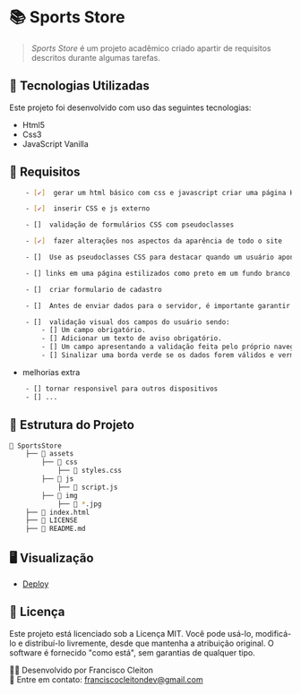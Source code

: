 # 📚 Sports Store

> <i>Sports Store</i> é um projeto acadêmico criado apartir de requisitos descritos durante algumas tarefas.

## 🚀 Tecnologias Utilizadas

Este projeto foi desenvolvido com uso das seguintes tecnologias:   

- Html5
- Css3
- JavaScript Vanilla


## 📌 Requisitos
```bash
    - [✔]  gerar um html básico com css e javascript criar uma página HTML com o tema conteúdos esportivos desde roupas a materiais

    - [✔]  inserir CSS e js externo

    - []  validação de formulários CSS com pseudoclasses

    - [✔]  fazer alterações nos aspectos da aparência de todo o site

    - []  Use as pseudoclasses CSS para destacar quando um usuário aponta para um objeto em uma página da web com o mouse.

    - [] links em uma página estilizados como preto em um fundo branco, quando um usuário passa o mouse sobre um link, a cor e a cor de fundo desse link podem ser invertidas

    - []  criar formulario de cadastro

    - []  Antes de enviar dados para o servidor, é importante garantir que todos os controles de formulário necessários sejam preenchidos, no formato correto

    - []  validação visual dos campos do usuário sendo:
        - [] Um campo obrigatório.
        - [] Adicionar um texto de aviso obrigatório.
        - [] Um campo apresentando a validação feita pelo próprio navegador, conforme o seu tipo.
        - [] Sinalizar uma borda verde se os dados forem válidos e vermelha se não forem.

```

- melhorias extra 
```bash
    - [] tornar responsivel para outros dispositivos
    - [] ...
```

## 📂 Estrutura do Projeto

```bash
📂 SportsStore
    ├── 📂 assets
        ├── 📂 css
            ├── 📄 styles.css
        ├── 📂 js
            ├── 📄 script.js
        ├── 📂 img
            ├── 📄 *.jpg
    ├── 📄 index.html
    ├── 📄 LICENSE
    ├── 📄 README.md
```

## 🖥 Visualização

- [Deploy](https://franciscocleitondev.github.io/SportsStore/)




## 📝 Licença
Este projeto está licenciado sob a Licença MIT. Você pode usá-lo, modificá-lo e distribuí-lo livremente, desde que mantenha a atribuição original. O software é fornecido "como está", sem garantias de qualquer tipo. 



👨‍💻 Desenvolvido por Francisco Cleiton   
📌 Entre em contato: franciscocleitondev@gmail.com   